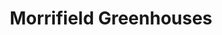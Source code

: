 ---
title: "Morrifield Greenhouses"
url: /west-invercargill/morrifield-greenhouses/
shop: supermarket
---